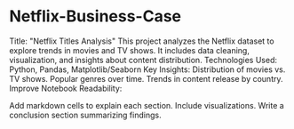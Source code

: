 # Netflix-Business-Case
Title: "Netflix Titles Analysis"
This project analyzes the Netflix dataset to explore trends in movies and TV shows. It includes data cleaning, visualization, and insights about content distribution.
Technologies Used: Python, Pandas, Matplotlib/Seaborn
Key Insights:
Distribution of movies vs. TV shows.
Popular genres over time.
Trends in content release by country.
Improve Notebook Readability:

Add markdown cells to explain each section.
Include visualizations.
Write a conclusion section summarizing findings.
